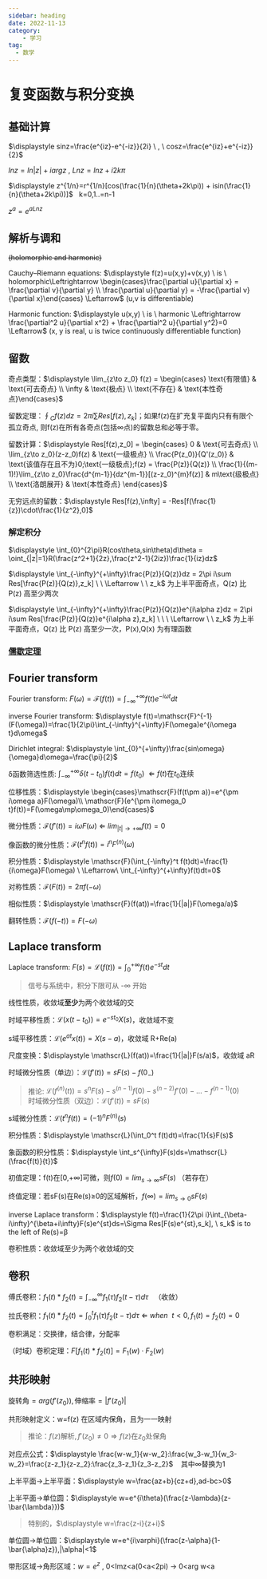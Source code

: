 ```yaml
---
sidebar: heading
date: 2022-11-13
category:
    - 学习
tag:
  - 数学
---
```

# 复变函数与积分变换
## 基础计算
<span v-pre>$\displaystyle sinz=\frac{e^{iz}-e^{-iz}}{2i} \ , \ cosz=\frac{e^{iz}+e^{-iz}}{2}$</span>

<span v-pre>$\displaystyle lnz = ln|z| + iarg z \ , \ Lnz = lnz+i2k\pi$</span>

<span v-pre>$\displaystyle z^{1/n}=r^{1/n}[cos(\frac{1}{n}(\theta+2k\pi)) + isin(\frac{1}{n}(\theta+2k\pi))]$</span> &nbsp; k=0,1..=n-1

<span v-pre>$\displaystyle z^a=e^{aLnz}$</span>

## 解析与调和
~~(holomorphic and harmonic)~~

Cauchy–Riemann equations: <span v-pre>$\displaystyle f(z)=u(x,y)+v(x,y) \ is \ holomorphic\Leftrightarrow \begin{cases}\frac{\partial u}{\partial x} = \frac{\partial v}{\partial y} \\ \frac{\partial u}{\partial y} = -\frac{\partial v}{\partial x}\end{cases} \Leftarrow$</span> (u,v is differentiable)

Harmonic function: <span v-pre>$\displaystyle u(x,y) \ is \ harmonic \Leftrightarrow \frac{\partial^2 u}{\partial x^2} + \frac{\partial^2 u}{\partial y^2}=0 \Leftarrow$</span> (x, y is real, u is twice continuously differentiable function)

## 留数
奇点类型：<span v-pre>$\displaystyle \lim_{z\to z_0} f(z) = \begin{cases} \text{有限值} & \text{可去奇点} \\ \infty & \text{极点} \\ \text{不存在} & \text{本性奇点}\end{cases}$</span>

留数定理：<span v-pre>$\displaystyle \oint_{C}{f(z)dz} = 2\pi i\sum Res[f(z),z_k]$</span>；如果f(z)在扩充复平面内只有有限个孤立奇点,
则f(z)在所有各奇点(包括∞点)的留数总和必等于零。

留数计算：<span v-pre>$\displaystyle Res[f(z),z_0] = \begin{cases} 0 & \text{可去奇点} \\ \lim_{z\to z_0}(z-z_0)f(z) & \text{一级极点} \\ \frac{P(z_0)}{Q'(z_0)} & \text{该值存在且不为}0;\text{一级极点};f(z) = \frac{P(z)}{Q(z)} \\ \frac{1}{(m-1)!}\lim_{z\to z_0}\frac{d^{m-1}}{dz^{m-1}}[(z-z_0)^{m}f(z)] & m\text{级极点} \\ \text{洛朗展开} & \text{本性奇点} \end{cases}$</span>

无穷远点的留数：<span v-pre>$\displaystyle Res[f(z),\infty] = -Res[f(\frac{1}{z})\cdot\frac{1}{z^2},0]$</span>

### 解定积分

<span v-pre>$\displaystyle \int_{0}^{2\pi}R(cos\theta,sin\theta)d\theta = \oint_{|z|=1}R(\frac{z^2+1}{2z},\frac{z^2-1}{2iz})\frac{1}{iz}dz$</span>

<span v-pre>$\displaystyle \int_{-\infty}^{+\infty}\frac{P(z)}{Q(z)}dz = 2\pi i\sum Res[\frac{P(z)}{Q(z)},z_k] \ \ \Leftarrow \ \  z_k$</span> 为上半平面奇点，Q(z) 比 P(z) 高至少两次

<span v-pre>$\displaystyle \int_{-\infty}^{+\infty}\frac{P(z)}{Q(z)}e^{i\alpha z}dz = 2\pi i\sum Res[\frac{P(z)}{Q(z)}e^{i\alpha z},z_k] \ \ \ \Leftarrow \ \ z_k$</span> 为上半平面奇点，Q(z) 比 P(z) 高至少一次，P(x),Q(x) 为有理函数

### [儒歇定理](https://zh.m.wikipedia.org/zh/%E5%84%92%E6%AD%87%E5%AE%9A%E7%90%86)
## Fourier transform
Fourier transform: <span v-pre>$\displaystyle F(\omega)=\mathscr{F}(f(t))=\int_{-\infty}^{+\infty}f(t)e^{-i\omega t}dt$</span>

inverse Fourier transform: <span v-pre>$\displaystyle f(t)=\mathscr{F}^{-1}(F(\omega))=\frac{1}{2\pi}\int_{-\infty}^{+\infty}F(\omega)e^{i\omega t}d\omega$</span>

Dirichlet integral: <span v-pre>$\displaystyle \int_{0}^{+\infty}\frac{sin\omega}{\omega}d\omega=\frac{\pi}{2}$</span>

δ函数筛选性质: <span v-pre>$\displaystyle \int_{-\infty}^{+\infty}\delta(t-t_0)f(t)dt=f(t_0) \ \ \Leftarrow \ f(t)\text{在}t_0\text{连续}$</span>

位移性质：<span v-pre>$\displaystyle \begin{cases}\mathscr{F}(f(t\pm a))=e^{\pm i\omega a}F(\omega)\\ \mathscr{F}(e^{\pm i\omega_0 t}f(t))=F(\omega\mp\omega_0)\end{cases}$</span>

微分性质：<span v-pre>$\displaystyle \mathscr{F}(f'(t))=i\omega F(\omega) \ \Leftarrow\ lim_{|t| \to +\infty}f(t)=0$</span>

像函数的微分性质：<span v-pre>$\displaystyle \mathscr{F}(t^nf(t))=i^nF^{(n)}(\omega)$</span>

积分性质：<span v-pre>$\displaystyle \mathscr{F}(\int_{-\infty}^t f(t)dt)=\frac{1}{i\omega}F(\omega) \ \Leftarrow\ \int_{-\infty}^{+\infty}f(t)dt=0$</span>

对称性质：<span v-pre>$\displaystyle \mathscr{F}(F(t))=2\pi f(-\omega)$</span>

相似性质：<span v-pre>$\displaystyle \mathscr{F}(f(at))=\frac{1}{|a|}F(\omega/a)$</span>

翻转性质：<span v-pre>$\displaystyle \mathscr{F}(f(-t))=F(-\omega)$</span>

## Laplace transform
Laplace transform: <span v-pre>$\displaystyle F(s)=\mathscr{L}(f(t))=\int_{0}^{+\infty}f(t)e^{-st}dt$</span>

> 信号与系统中，积分下限可从 -∞ 开始

线性性质，收敛域**至少**为两个收敛域的交

时域平移性质：<span v-pre>$\displaystyle \mathscr{L}(x(t-t_0))=e^{-st_0}X(s)$</span>，收敛域不变

s域平移性质：<span v-pre>$\displaystyle \mathscr{L}(e^{at}x(t))=X(s-a)$</span>，收敛域 R+Re(a)

尺度变换：<span v-pre>$\displaystyle \mathscr{L}(f(at))=\frac{1}{|a|}F(s/a)$</span>，收敛域 aR

<!-- 时域微分：<span v-pre>$\displaystyle \mathscr{L}(f'(t))=sF(s)$</span>，收敛域至少 R -->

时域微分性质（单边）：<span v-pre>$\displaystyle \mathscr{L}(f'(t))=sF(s)-f(0_-)$</span>

> 推论: <span v-pre>$\displaystyle \mathscr{L}(f^{(n)}(t))=s^nF(s)-s^{(n-1)}f(0)-s^{(n-2)}f'(0)-...-f^{(n-1)}(0)$</span><br/>
> 时域微分性质（双边）：<span v-pre>$\displaystyle \mathscr{L}(f'(t))=sF(s)$</span>

s域微分性质：<span v-pre>$\displaystyle \mathscr{L}(t^nf(t))=(-1)^nF^{(n)}(s)$</span>

积分性质：<span v-pre>$\displaystyle \mathscr{L}(\int_0^t f(t)dt)=\frac{1}{s}F(s)$</span>

象函数的积分性质：<span v-pre>$\displaystyle \int_s^{\infty}F(s)ds=\mathscr{L}(\frac{f(t)}{t})$</span>

初值定理：f(t)在[0,+∞]可微，则<span v-pre>$\displaystyle f(0)=lim_{s\to\infty}sF(s)$</span>    （若存在）

终值定理：若sF(s)在Re(s)≥0的区域解析，<span v-pre>$\displaystyle f(\infty)=lim_{s\to 0}sF(s)$</span>

inverse Laplace transform：<span v-pre>$\displaystyle f(t)=\frac{1}{2\pi i}\int_{\beta-i\infty}^{\beta+i\infty}F(s)e^{st}ds=\Sigma Res[F(s)e^{st},s_k], \ s_k$</span> is to the left of Re(s)=β

卷积性质：收敛域至少为两个收敛域的交

## 卷积
傅氏卷积：<span v-pre>$\displaystyle f_1(t) * f_2(t) = \int_{-\infty}^{\infty}f_1(\tau)f_2(t-\tau)d\tau$</span>&nbsp;&nbsp;&nbsp;（收敛）

拉氏卷积：<span v-pre>$\displaystyle f_1(t)*f_2(t) = \int_{0}^{t}f_1(\tau)f_2(t-\tau)d\tau\ \Leftarrow\ when\ \ t<0,f_1(t)=f_2(t)=0$</span> 

卷积满足：交换律，结合律，分配率

（时域）卷积定理：<span v-pre>$\displaystyle F[f_1(t)*f_2(t)]=F_1(w)\cdot F_2(w)$</span>

## 共形映射

<span v-pre>$\displaystyle \text{旋转角}=arg(f'(z_0)),\text{伸缩率}=|f'(z_0)|$</span>

共形映射定义：w=f(z) 在区域内保角，且为一一映射

> 推论：<span v-pre>$\displaystyle f(z)\text{解析},f'(z_0)\neq 0 \Rightarrow f(z)\text{在}z_0\text{处保角}$</span>

对应点公式：<span v-pre>$\displaystyle \frac{w-w_1}{w-w_2}:\frac{w_3-w_1}{w_3-w_2}=\frac{z-z_1}{z-z_2}:\frac{z_3-z_1}{z_3-z_2}$</span>&nbsp;&nbsp;&nbsp; 其中∞替换为1

上半平面→上半平面：<span v-pre>$\displaystyle w=\frac{az+b}{cz+d},ad-bc>0$</span>

上半平面→单位圆：<span v-pre>$\displaystyle w=e^{i\theta}(\frac{z-\lambda}{z-\bar{\lambda}})$</span>

> 特别的，<span v-pre>$\displaystyle w=\frac{z-i}{z+i}$</span>

单位圆→单位圆：<span v-pre>$\displaystyle w=e^{i\varphi}(\frac{z-\alpha}{1-\bar{\alpha}z}),|\alpha|<1$</span>

带形区域→角形区域：<span v-pre>$\displaystyle w=e^z$</span> , 0&lt;Imz&lt;a(0&lt;a&lt;2pi) → 0&lt;arg w&lt;a